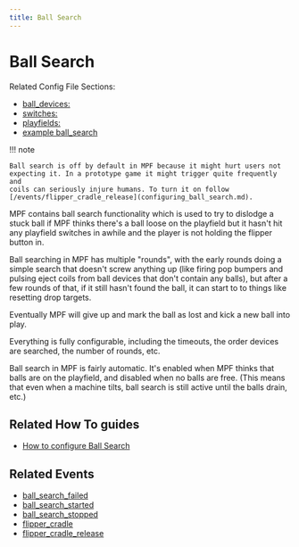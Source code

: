 ```yaml
---
title: Ball Search
---
```


# Ball Search


Related Config File Sections:

* [ball_devices:](../../config/ball_devices.md)
* [switches:](../../config/switches.md)
* [playfields:](../../config/playfields.md)
* [example ball_search](../../examples/index.md)

!!! note

    Ball search is off by default in MPF because it might hurt users not
    expecting it. In a prototype game it might trigger quite frequently and
    coils can seriously injure humans. To turn it on follow
    [/events/flipper_cradle_release](configuring_ball_search.md).

MPF contains ball search functionality which is used to try to dislodge
a stuck ball if MPF thinks there's a ball loose on the playfield but it
hasn't hit any playfield switches in awhile and the player is not
holding the flipper button in.

Ball searching in MPF has multiple "rounds", with the early rounds
doing a simple search that doesn't screw anything up (like firing pop
bumpers and pulsing eject coils from ball devices that don't contain
any balls), but after a few rounds of that, if it still hasn't found
the ball, it can start to to things like resetting drop targets.

Eventually MPF will give up and mark the ball as lost and kick a new
ball into play.

Everything is fully configurable, including the timeouts, the order
devices are searched, the number of rounds, etc.

Ball search in MPF is fairly automatic. It's enabled when MPF thinks
that balls are on the playfield, and disabled when no balls are free.
(This means that even when a machine tilts, ball search is still active
until the balls drain, etc.)

## Related How To guides

* [How to configure Ball Search](configuring_ball_search.md)

## Related Events

* [ball_search_failed](../../events/ball_search_failed.md)
* [ball_search_started](../../events/ball_search_started.md)
* [ball_search_stopped](../../events/ball_search_stopped.md)
* [flipper_cradle](../../events/flipper_cradle.md)
* [flipper_cradle_release](../../events/flipper_cradle_release.md)

